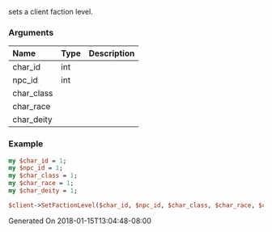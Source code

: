 sets a client faction level.
### Arguments
**Name**|**Type**|**Description**
:---|:---|:---
char_id|int|
npc_id|int|
char_class||
char_race||
char_deity||

### Example

```perl
my $char_id = 1;
my $npc_id = 1;
my $char_class = 1;
my $char_race = 1;
my $char_deity = 1;

$client->SetFactionLevel($char_id, $npc_id, $char_class, $char_race, $char_deity); # Returns void
```


Generated On 2018-01-15T13:04:48-08:00